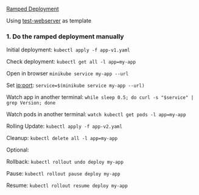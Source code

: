 [Ramped Deployment](https://github.com/ContainerSolutions/k8s-deployment-strategies/blob/master/ramped/README.md)

Using [test-webserver](https://github.com/stefanhans/Go4k8s/tree/master/Showcase/Images/test-webserver) as template

### 1. Do the ramped deployment manually

Initial deployment: `kubectl apply -f app-v1.yaml`

Check deployment: `kubectl get all -l app=my-app`

Open in browser `minikube service my-app --url`

Set <ip:port>: `service=$(minikube service my-app --url)`

Watch app in another terminal: `while sleep 0.5; do curl -s "$service" | grep Version; done`

Watch pods in another terminal: `watch kubectl get pods -l app=my-app`

Rolling Update: `kubectl apply -f app-v2.yaml`

Cleanup: `kubectl delete all -l app=my-app`


Optional:

Rollback: `kubectl rollout undo deploy my-app`

Pause: `kubectl rollout pause deploy my-app`

Resume: `kubectl rollout resume deploy my-app`




